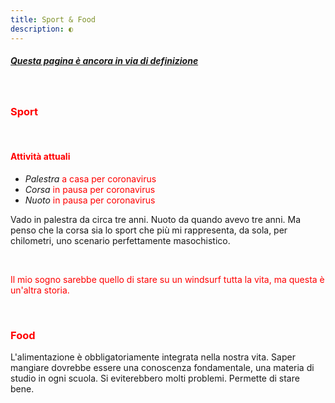 ```yaml
---
title: Sport & Food
description: ◐
---
```


##### <span style="text-decoration:underline">Questa pagina è ancora in via di definizione</span>

&nbsp;

### <span style="color:red">Sport</span>

&nbsp;

#### <span style="color:red">Attività attuali</span>
* _Palestra_ <span style="color:red">a casa per coronavirus</span>
* _Corsa_ <span style="color:red">in pausa per coronavirus</span>
* _Nuoto_ <span style="color:red">in pausa per coronavirus</span>

Vado in palestra da circa tre anni. Nuoto da quando avevo tre anni. Ma penso che la corsa sia lo sport che più mi rappresenta, da sola, per chilometri, uno scenario perfettamente masochistico.

&nbsp;

<span style="color:red">Il mio sogno sarebbe quello di stare su un windsurf tutta la vita, ma questa è un'altra storia.</span>

&nbsp;

### <span style="color:red">Food</span>

L'alimentazione è obbligatoriamente integrata nella nostra vita. Saper mangiare dovrebbe essere una conoscenza fondamentale, una materia di studio in ogni scuola. Si eviterebbero molti problemi. Permette di stare bene.
